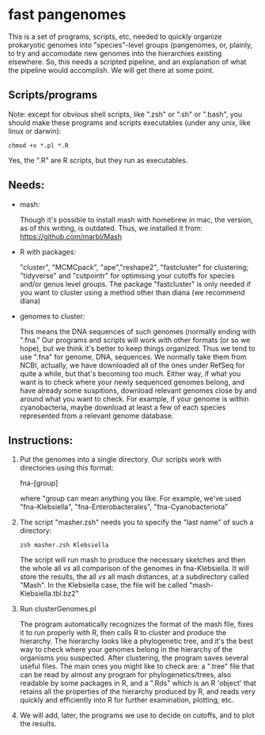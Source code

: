 # fast pangenomes
This is a set of programs, scripts, etc, needed to quickly organize prokaryotic genomes into "species"-level groups (pangenomes, or, plainly, to try and accomodate new genomes into the hierarchies existing elsewhere. So, this needs a scripted pipeline, and an explanation of what the pipeline would accomplish. We will get there at some point.

## Scripts/programs

Note: except for obvious shell scripts, like ".zsh" or ".sh" or ".bash", you should make these programs and scripts executables (under any unix, like linux or darwin):

`chmod +x *.pl *.R`

Yes, the ".R" are R scripts, but they run as executables.

## Needs:
* mash:

  Though it's possible to install mash with homebrew in mac, the version, as of this writing, is outdated. Thus, we installed it from: https://github.com/marbl/Mash

* R with packages:
  
  "cluster", "MCMCpack", "ape","reshape2", "fastcluster" for clustering; "tidyverse" and "cutpointr" for optimising your cutoffs for species and/or genus level groups. The package "fastcluster" is only needed if you want to cluster using a method other than diana (we recommend diana)

  
* genomes to cluster:

  This means the DNA sequences of such genomes (normally ending with ".fna." Our programs and scripts will work with other formats (or so we hope), but we think it's better to keep things organized. Thus we tend to use ".fna" for genome, DNA, sequences. We normally take them from NCBI, actually, we have downloaded all of the ones under RefSeq for quite a while, but that's becoming too much. Either way, if what you want is to check where your newly sequenced genomes belong, and have already some suspitions, download relevant genomes close by and around what you want to check. For example, if your genome is within cyanobacteria, maybe download at least a few of each species represented from a relevant genome database.

## Instructions:
1. Put the genomes into a single directory. Our scripts work with directories using this format:

   fna-[group]

   where "group can mean anything you like. For example, we've used "fna-Klebsiella", "fna-Enterobacterales", "fna-Cyanobacteriota"

2. The script "masher.zsh" needs you to specify the "last name" of such a directory:

   `zsh masher.zsh Klebsiella`

   The script will run mash to produce the necessary sketches and then the whole all _vs_ all comparison of the genomes in fna-Klebsiella. It will store the results, the all _vs_ all mash distances, at a subdirectory called "Mash". In the Klebsiella case, the file will be called "mash-Klebsiella.tbl.bz2"

3. Run clusterGenomes.pl

   The program automatically recognizes the format of the mash file, fixes it to run properly with R, then calls R to cluster and produce the hierarchy. The hierarchy looks like a phylogenetic tree, and it's the best way to check where your genomes belong in the hierarchy of the organisms you suspected. After clustering, the program saves several useful files. The main ones you might like to check are: a ".tree" file that can be read by almost any program for phylogenetics/trees, also readable by some packages in R, and a ".Rds" which is an R 'object' that retains all the properties of the hierarchy produced by R, and reads very quickly and efficiently into R for further examination, plotting, etc.

4. We will add, later, the programs we use to decide on cutoffs, and to plot the results.
